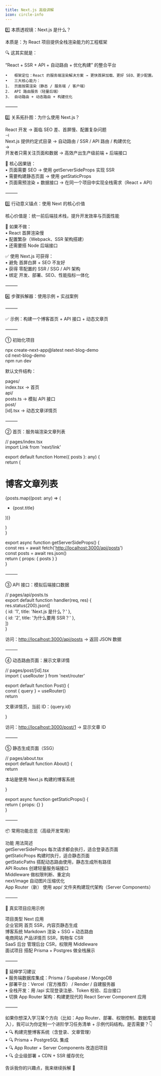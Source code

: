 ```yaml
---
title: Next.js 高级讲解
icon: circle-info
---
```

1️⃣ 本质透视镜：Next.js 是什么？

本质是：为 React 项目提供全栈渲染能力的工程框架

🔍 这其实就是：

“React + SSR + API + 自动路由 + 优化构建” 的整合平台

```plain
•	框架定位：React 的服务端渲染解决方案 → 更快首屏加载、更好 SEO、更少配置。
•	三大核心能力：
1.	页面按需渲染（静态 / 服务端 / 客户端）
2.	API 路由服务（轻量后端）
3.	自动路由 + 动态路由 + 构建优化
```

⸻

2️⃣ 关系拓扑图：为什么使用 Next.js？

React 开发 → 面临 SEO 差、首屏慢、配置复杂问题  
          ⊣  
   Next.js 提供约定式目录 → 自动路由 / SSR / API 路由 / 构建优化  
          →  
开发者只需关注页面和数据 → 高效产出生产级前端 + 后端接口

🔗 核心因果链：  
    •	页面需要 SEO → 使用 getServerSideProps 实现 SSR  
    •	需要构建静态页面 → 使用 getStaticProps  
    •	页面需预渲染 + 数据接口 → 在同一个项目中实现全栈需求（React + API）

⸻

3️⃣ 行动意义锚点：使用 Next 的核心价值

核心价值是：统一前后端技术栈，提升开发效率与页面性能

📌 如果不做：  
    •	React 首屏渲染慢  
    •	配置繁杂（Webpack、SSR 架构搭建）  
    •	还需要搭 Node 后端接口

✅ 使用 Next.js 可获得：  
    •	避免 首屏白屏 + SEO 不友好  
    •	获得 零配置的 SSR / SSG / API 架构  
    •	绑定 开发、部署、SEO、性能指标一体化

⸻

4️⃣ 步骤拆解器：使用示例 + 实战案例

⸻

✅ 示例：构建一个博客首页 + API 接口 + 动态文章页

⸻

① 初始化项目

npx create-next-app@latest next-blog-demo  
cd next-blog-demo  
npm run dev

默认文件结构：

pages/  
  index.tsx       -> 首页  
  api/  
    posts.ts      -> 模拟 API 接口  
  post/  
    [id].tsx      -> 动态文章详情页



⸻

② 首页：服务端渲染文章列表

// pages/index.tsx  
import Link from 'next/link'

export default function Home({ posts }: any) {  
  return (

# 博客文章列表 
 {posts.map((post: any) => ( 

+ {post.title} 

 ))} 

  )  
}

export async function getServerSideProps() {  
  const res = await fetch('[http://localhost:3000/api/posts](http://localhost:3000/api/posts)')  
  const posts = await res.json()  
  return { props: { posts } }  
}



⸻

③ API 接口：模拟后端接口数据

// pages/api/posts.ts  
export default function handler(req, res) {  
  res.status(200).json([  
    { id: '1', title: 'Next.js 是什么？' },  
    { id: '2', title: '为什么要用 SSR？' },  
  ])  
}

访问：[http://localhost:3000/api/posts](http://localhost:3000/api/posts) → 返回 JSON 数据

⸻

④ 动态路由页面：展示文章详情

// pages/post/[id].tsx  
import { useRouter } from 'next/router'

export default function Post() {  
  const { query } = useRouter()  
  return 

文章详情页，当前 ID：{query.id} 

}

访问：[http://localhost:3000/post/1](http://localhost:3000/post/1) → 显示文章 ID

⸻

⑤ 静态生成页面（SSG）

// pages/about.tsx  
export default function About() {  
  return 

本站是使用 Next.js 构建的博客系统 

}

export async function getStaticProps() {  
  return { props: {} }  
}



⸻

📦 常用功能总览（高级开发常用）

功能	用法简述  
getServerSideProps	每次请求都会执行，适合登录态页面  
getStaticProps	构建时执行，适合静态页面  
getStaticPaths	搭配动态路由使用，静态生成所有路径  
API Routes	创建轻量服务端接口  
Middleware	做权限判断、重定向  
next/image	自动图片压缩优化  
App Router（新）	使用 app/ 文件夹构建现代架构（Server Components）



⸻

🚀 真实项目应用示例

项目类型	Next 应用  
企业官网	首页 SSR，内容页静态生成  
博客系统	Markdown 渲染 + SSG + 动态路由  
电商网站	产品详情页 SSR，购物车 CSR  
SaaS 后台	管理后台 CSR，权限用 Middleware  
面试项目	搭配 Prisma + Postgres 做全栈展示



⸻

🧩 延伸学习建议  
    •	服务端数据库集成：Prisma / Supabase / MongoDB  
    •	部署平台：Vercel（官方推荐） / Render / 自建服务器  
    •	全栈开发：用 /api 实现登录注册、Token 校验、后台接口  
    •	切换 App Router 架构：构建更现代的 React Server Component 应用

⸻

如果你想深入学习某个方向（比如：App Router、部署、权限控制、数据库接入），我可以为你定制一个进阶学习任务清单 + 示例代码结构。是否需要？👇  
    •	🔍 构建完整博客系统（含登录、文章管理）  
    •	🔍 Prisma + PostgreSQL 集成  
    •	🔍 App Router + Server Components 改造旧项目  
    •	🔍 企业级部署 + CDN + SSR 缓存优化

告诉我你的兴趣点，我来继续拆解 🚀

